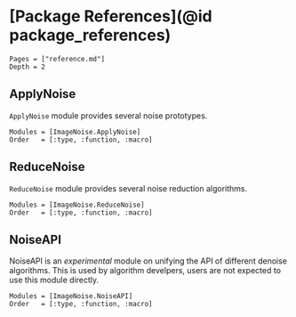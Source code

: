 # [Package References](@id package_references)

```@contents
Pages = ["reference.md"]
Depth = 2
```

## ApplyNoise

`ApplyNoise` module provides several noise prototypes.

```@autodocs
Modules = [ImageNoise.ApplyNoise]
Order   = [:type, :function, :macro]
```

## ReduceNoise

`ReduceNoise` module provides several noise reduction algorithms.

```@autodocs
Modules = [ImageNoise.ReduceNoise]
Order   = [:type, :function, :macro]
```

## NoiseAPI

NoiseAPI is an _experimental_ module on unifying the API of different denoise algorithms.
This is used by algorithm develpers, users are not expected to use this module directly.

```@autodocs
Modules = [ImageNoise.NoiseAPI]
Order   = [:type, :function, :macro]
```